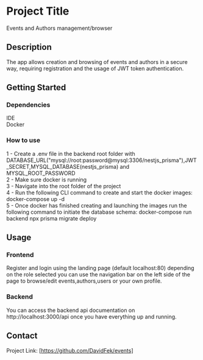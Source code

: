 # Project Title

Events and Authors management/browser

## Description

The app allows creation and browsing of events and authors in a secure way, requiring registration and the usage of JWT token authentication.

## Getting Started

### Dependencies

IDE  
Docker

### How to use

1 - Create a .env file in the backend root folder with DATABASE_URL("mysql://root:password@mysql:3306/nestjs_prisma"),JWT_SECRET,MYSQL_DATABASE(nestjs_prisma) and MYSQL_ROOT_PASSWORD  
2 - Make sure docker is running  
3 - Navigate into the root folder of the project  
4 - Run the following CLI command to create and start the docker images: docker-compose up -d  
5 - Once docker has finished creating and launching the images run the following command to initiate the database schema: docker-compose run backend npx prisma migrate deploy

## Usage

### Frontend

Register and login using the landing page (default localhost:80) depending on the role selected you can use the navigation bar on the left side of the page to browse/edit events,authors,users or your own profile.

### Backend

You can access the backend api documentation on http://localhost:3000/api once you have everything up and running.

## Contact

Project Link: [https://github.com/DavidFek/events]

